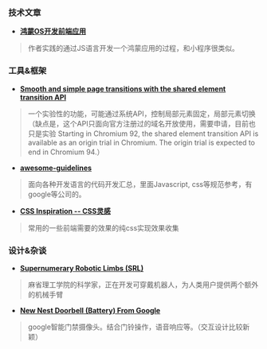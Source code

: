 ### 技术文章

+ **[鸿蒙OS开发前端应用](https://juejin.cn/post/6997698952124432391)**
> 作者实践的通过JS语言开发一个鸿蒙应用的过程，和小程序很类似。


### 工具&框架

+ **[Smooth and simple page transitions with the shared element transition API](https://developer.chrome.com/blog/shared-element-transitions-for-spas/)**
> 一个实验性的功能，可能通过系统API，控制局部元素固定，局部元素切换（缺点是，这个API只面向官方注册过的域名开放使用，需要申请，目前也只是实验 Starting in Chromium 92, the shared element transition API is available as an origin trial in Chromium. The origin trial is expected to end in Chromium 94.）


+ **[awesome-guidelines](https://github.com/Kristories/awesome-guidelines)**
> 面向各种开发语言的代码开发汇总，里面Javascript, css等规范参考，有google等公司的。



+ **[CSS Inspiration -- CSS灵感](https://csscoco.com/inspiration/#/)**
> 常用的一些前端需要的效果的纯css实现效果收集

### 设计&杂谈


+ **[Supernumerary Robotic Limbs (SRL)](http://darbelofflab.mit.edu/robotics-research/supernumerary-robotic-limbs-srl/)**
> 麻省理工学院的科学家，正在开发可穿戴机器人，为人类用户提供两个额外的机械手臂


+ **[New Nest Doorbell (Battery) From Google](https://www.youtube.com/watch?v=_NYGYAv56LU&list=RDCMUCIG1k8umaCIIrujZPzZPIMA&start_radio=1&t=80s)**
> google智能门禁摄像头。结合门铃操作，语音响应等。（交互设计比较新颖）

